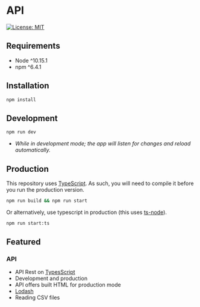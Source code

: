 # API

[![License: MIT](https://img.shields.io/badge/License-MIT-yellow.svg)](https://opensource.org/licenses/MIT)

## Requirements 

- Node ^10.15.1
- npm ^6.4.1


## Installation

```sh
npm install
```

## Development

```sh
npm run dev
```

- *While in development mode; the app will listen for changes and reload automatically.*
 	

## Production

This repository uses [TypeScript](https://www.typescriptlang.org/). As such, you will need to compile it before you run the production version.

```sh
npm run build && npm run start
```

Or alternatively, use typescript in production (this uses [ts-node](https://github.com/TypeStrong/ts-node)).

```sh
npm run start:ts
```

## Featured

### API
- API Rest on [TypesScript](https://github.com/Microsoft/TypeScript)
- Development and production
- API offers built HTML for production mode
- [Lodash](https://lodash.com/docs/4.17.11)
- Reading CSV files
